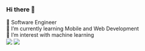 ### Hi there 👋

🌊 Software Engineer
<br>
🌱 I’m currently learning Mobile and Web Development
<br>
🔭 I’m interest with machine learning 
<br>
<span>
  <img align="center" src="https://github-readme-stats.vercel.app/api?username=rafliandi13&show_icons=true&include_all_commits=true&theme=tokyonight&hide=issues" />
  <img align="center" src="https://github-readme-stats.vercel.app/api/top-langs/?username=rafliandi13&layout=compact&theme=tokyonight" />
</span>

<!--
**rafliandi13/rafliandi13** is a ✨ _special_ ✨ repository because its `README.md` (this file) appears on your GitHub profile.

Here are some ideas to get you started:

- 🔭 I’m currently working on ...
- 🌱 I’m currently learning ...
- 👯 I’m looking to collaborate on ...
- 🤔 I’m looking for help with ...
- 💬 Ask me about ...
- 📫 How to reach me: ...
- 😄 Pronouns: ...
- ⚡ Fun fact: ...
-->
